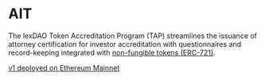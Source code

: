 # AIT

The lexDAO Token Accreditation Program (TAP) streamlines the issuance of attorney certification for investor accreditation with questionnaires and record-keeping integrated with [non-fungible tokens (ERC-721)](https://docs.openzeppelin.com/contracts/2.x/api/token/erc721). 

[v1 deployed on Ethereum Mainnet](https://etherscan.io/address/0xa44181716d7910d3cecd02a5cdd5920f0884980b)
